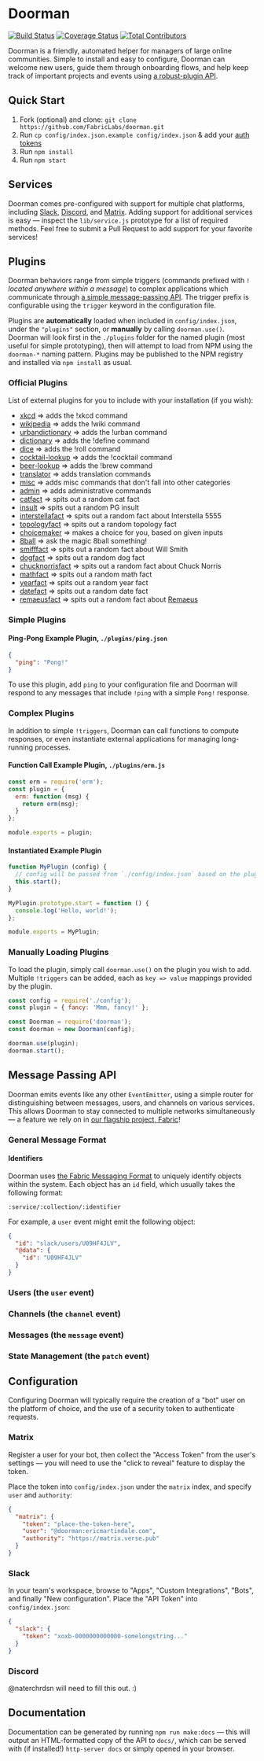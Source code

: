 # Doorman
[![Build Status](https://img.shields.io/travis/FabricLabs/doorman.svg?branch=master&style=flat-square)](https://travis-ci.org/FabricLabs/doorman)
[![Coverage Status](https://img.shields.io/coveralls/FabricLabs/doorman.svg?style=flat-square)](https://coveralls.io/r/FabricLabs/doorman)
[![Total Contributors](https://img.shields.io/github/contributors/FabricLabs/doorman.svg?style=flat-square)](https://github.com/FabricLabs/doorman/contributors)

Doorman is a friendly, automated helper for managers of large online
communities.  Simple to install and easy to configure, Doorman can welcome new
users, guide them through onboarding flows, and help keep track of important
projects and events using [a robust-plugin API](#plugins).

## Quick Start
1. Fork (optional) and clone:
  `git clone https://github.com/FabricLabs/doorman.git`
2. Run `cp config/index.json.example config/index.json` & add your [auth tokens](#auth)
3. Run `npm install`
4. Run `npm start`

## Services
Doorman comes pre-configured with support for multiple chat platforms, including
[Slack][slack], [Discord][discord], and [Matrix][matrix].  Adding support for
additional services is easy — inspect the `lib/service.js` prototype for a list
of required methods.  Feel free to submit a Pull Request to add support for your
favorite services!

## Plugins
Doorman behaviors range from simple triggers (commands prefixed with `!` _located
anywhere within a message_) to complex applications which communicate
through [a simple message-passing API](#message-passing).  The trigger prefix
is configurable using the `trigger` keyword in the configuration file.

Plugins are **automatically** loaded when included in `config/index.json`, under
the `"plugins"` section, or **manually** by calling `doorman.use()`.  Doorman
will look first in the `./plugins` folder for the named plugin (most useful for
simple prototyping), then will attempt to load from NPM using the `doorman-*`
naming pattern.  Plugins may be published to the NPM registry and installed via
`npm install` as usual.

### Official Plugins
List of external plugins for you to include with your installation (if you wish):

- [xkcd](https://github.com/FabricLabs/doorman-xkcd) => adds the !xkcd command
- [wikipedia](https://github.com/FabricLabs/doorman-wikipedia) => adds the !wiki command
- [urbandictionary](https://github.com/FabricLabs/doorman-urbandictionary) => adds the !urban command
- [dictionary](https://github.com/FabricLabs/doorman-dictionary) => adds the !define command
- [dice](https://github.com/FabricLabs/doorman-dice) => adds the !roll command
- [cocktail-lookup](https://github.com/FabricLabs/doorman-cocktail-lookup) => adds the !cocktail command
- [beer-lookup](https://github.com/FabricLabs/doorman-beer-lookup) => adds the !brew command
- [translator](https://github.com/FabricLabs/doorman-translator) => adds translation commands
- [misc](https://github.com/FabricLabs/doorman-misc) => adds misc commands that don't fall into other categories
- [admin](https://github.com/FabricLabs/doorman-admin) => adds administrative commands
- [catfact](https://github.com/FabricLabs/doorman-catfact) => spits out a random cat fact
- [insult](https://github.com/FabricLabs/doorman-insult) => spits out a random PG insult
- [interstellafact](https://github.com/FabricLabs/doorman-interstellafact) => spits out a random fact about Interstella 5555
- [topologyfact](https://github.com/FabricLabs/doorman-topologyfact) => spits out a random topology fact
- [choicemaker](https://github.com/FabricLabs/doorman-choicemaker) => makes a choice for you, based on given inputs
- [8ball](https://github.com/FabricLabs/doorman-8ball) => ask the magic 8ball something!
- [smifffact](https://github.com/FabricLabs/doorman-smifffact) => spits out a random fact about Will Smith
- [dogfact](https://github.com/FabricLabs/doorman-dogfact) => spits out a random dog fact
- [chucknorrisfact](https://github.com/FabricLabs/doorman-chucknorrisfact) => spits out a random fact about Chuck Norris
- [mathfact](https://github.com/FabricLabs/doorman-mathfact) => spits out a random math fact
- [yearfact](https://github.com/FabricLabs/doorman-yearfact) => spits out a random year fact
- [datefact](https://github.com/FabricLabs/doorman-datefact) => spits out a random date fact
- [remaeusfact](https://github.com/FabricLabs/doorman-remaeusfact) => spits out a random fact about [Remaeus](https://www.roleplaygateway.com/member/Rem%C3%A6us/)

### Simple Plugins
#### Ping-Pong Example Plugin, `./plugins/ping.json`
```json
{
  "ping": "Pong!"
}
```

To use this plugin, add `ping` to your configuration file and Doorman will
respond to any messages that include `!ping` with a simple `Pong!` response.

### Complex Plugins
In addition to simple `!triggers`, Doorman can call functions to compute
responses, or even instantiate external applications for managing long-running
processes.

#### Function Call Example Plugin, `./plugins/erm.js`
```js
const erm = require('erm');
const plugin = {
  erm: function (msg) {
    return erm(msg);
  }
};

module.exports = plugin;
```

#### Instantiated Example Plugin
```js
function MyPlugin (config) {
  // config will be passed from `./config/index.json` based on the plugin name
  this.start();
}

MyPlugin.prototype.start = function () {
  console.log('Hello, world!');
};

module.exports = MyPlugin;
```

### Manually Loading Plugins
To load the plugin, simply call `doorman.use()` on the plugin you wish to add.
Multiple `!triggers` can be added, each as `key => value` mappings provided by
the plugin.

```js
const config = require('./config');
const plugin = { fancy: 'Mmm, fancy!' };

const Doorman = require('doorman');
const doorman = new Doorman(config);

doorman.use(plugin);
doorman.start();
```

## Message Passing API
Doorman emits events like any other `EventEmitter`, using a simple router for
distinguishing between messages, users, and channels on various services.  This
allows Doorman to stay connected to multiple networks simultaneously — a feature
we rely on in [our flagship project, Fabric](https://fabric.pub)!

### General Message Format
#### Identifiers
Doorman uses [the Fabric Messaging Format](https://docs.fabric.pub/messages) to
uniquely identify objects within the system.  Each object has an `id` field,
which usually takes the following format:

`:service/:collection/:identifier`

For example, a `user` event might emit the following object:

```json
{
  "id": "slack/users/U09HF4JLV",
  "@data": {
    "id": "U09HF4JLV"
  }
}
```

### Users (the `user` event)
### Channels (the `channel` event)
### Messages (the `message` event)
### State Management (the `patch` event)


## Configuration
Configuring Doorman will typically require the creation of a "bot" user on the
platform of choice, and the use of a security token to authenticate requests.

### Matrix
Register a user for your bot, then collect the "Access Token" from the user's
settings — you will need to use the "click to reveal" feature to display the
token.

Place the token into `config/index.json` under the `matrix` index, and specify
`user` and `authority`:
```json
{
  "matrix": {
    "token": "place-the-token-here",
    "user": "@doorman:ericmartindale.com",
    "authority": "https://matrix.verse.pub"
  }
}
```

### Slack
In your team's workspace, browse to "Apps", "Custom Integrations", "Bots", and
finally "New configuration".  Place the "API Token" into `config/index.json`:

```json
{
  "slack": {
    "token": "xoxb-0000000000000-somelongstring..."
  }
}
```

### Discord
@naterchrdsn will need to fill this out. :)

## Documentation
Documentation can be generated by running `npm run make:docs` — this will output
an HTML-formatted copy of the API to `docs/`, which can be served with (if
installed!) `http-server docs` or simply opened in your browser.

[slack]: https://slack.com
[discord]: https://discordapp.com
[matrix]: https://matrix.org
